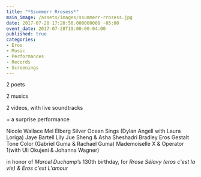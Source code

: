 ```yaml
---
title: "*Ssummerr Rrosess*"
main_image: /assets/images/ssummerr-rrosess.jpg
date: 2017-07-28 17:20:50.000000000 -05:00
event_date: 2017-07-28T19:00:00-04:00
published: true
categories:
- Eros
- Music
- Performances
- Records
- Screenings
---
```


2 poets

2 musics

2 videos, with live soundtracks

\+ a surprise performance

Nicole Wallace Mel Elberg Silver Ocean Sings (Dylan Angell with Laura Loriga) Jaye Bartell Lily Jue Sheng &amp; Asha Sheshadri Bradley Eros Gestalt Tone Color (Gabriel Guma &amp; Rachael Guma) Mademoiselle X &amp; Operator 1(with Uli Okujeni &amp; Johanna Wagner)

in honor of *Marcel Duchamp*’s 130th birthday, for *Rrose Sélavy (eros c'est la vie) &amp; Eros c'est L'amour*
